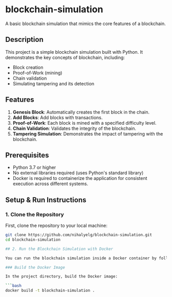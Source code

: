 # blockchain-simulation
A basic blockchain simulation that mimics the core features of a blockchain.

## Description
This project is a simple blockchain simulation built with Python. It demonstrates the key concepts of blockchain, including:
- Block creation
- Proof-of-Work (mining)
- Chain validation
- Simulating tampering and its detection

## Features
1. **Genesis Block**: Automatically creates the first block in the chain.
2. **Add Blocks**: Add blocks with transactions.
3. **Proof-of-Work**: Each block is mined with a specified difficulty level.
4. **Chain Validation**: Validates the integrity of the blockchain.
5. **Tampering Simulation**: Demonstrates the impact of tampering with the blockchain.

## Prerequisites
- Python 3.7 or higher
- No external libraries required (uses Python's standard library)
- Docker is required to containerize the application for consistent execution across different systems.


## Setup & Run Instructions

### 1. Clone the Repository

First, clone the repository to your local machine:

```bash
git clone https://github.com/nihalyelg/blockchain-simulation.git
cd blockchain-simulation

## 2. Run the Blockchain Simulation with Docker

You can run the blockchain simulation inside a Docker container by following these steps.

### Build the Docker Image

In the project directory, build the Docker image:

```bash
docker build -t blockchain-simulation .

